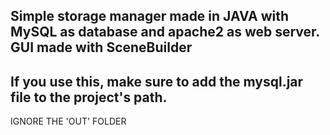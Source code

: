 Simple storage manager made in JAVA with MySQL as database and apache2 as web server.
GUI made with SceneBuilder
----------------------------------
If you use this, make sure to add the mysql.jar file to the project's path. 
----------------------------------
IGNORE THE 'OUT' FOLDER
